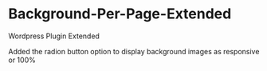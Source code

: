 Background-Per-Page-Extended
============================

Wordpress Plugin Extended

Added the radion button option to display background images as responsive or 100%
